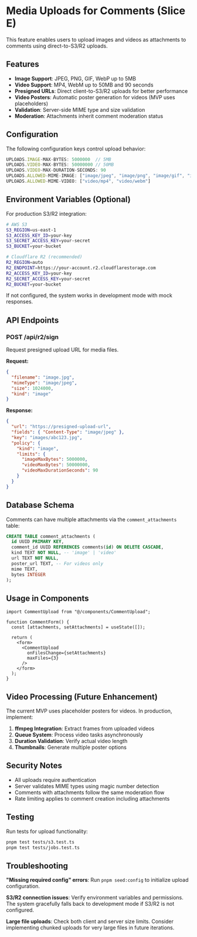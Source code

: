 # Media Uploads for Comments (Slice E)

This feature enables users to upload images and videos as attachments to comments using direct-to-S3/R2 uploads.

## Features

- **Image Support**: JPEG, PNG, GIF, WebP up to 5MB
- **Video Support**: MP4, WebM up to 50MB and 90 seconds
- **Presigned URLs**: Direct client-to-S3/R2 uploads for better performance
- **Video Posters**: Automatic poster generation for videos (MVP uses placeholders)
- **Validation**: Server-side MIME type and size validation
- **Moderation**: Attachments inherit comment moderation status

## Configuration

The following configuration keys control upload behavior:

```typescript
UPLOADS.IMAGE-MAX-BYTES: 5000000  // 5MB
UPLOADS.VIDEO-MAX-BYTES: 50000000 // 50MB  
UPLOADS.VIDEO-MAX-DURATION-SECONDS: 90
UPLOADS.ALLOWED-MIME-IMAGE: ["image/jpeg", "image/png", "image/gif", "image/webp"]
UPLOADS.ALLOWED-MIME-VIDEO: ["video/mp4", "video/webm"]
```

## Environment Variables (Optional)

For production S3/R2 integration:

```bash
# AWS S3
S3_REGION=us-east-1
S3_ACCESS_KEY_ID=your-key
S3_SECRET_ACCESS_KEY=your-secret
S3_BUCKET=your-bucket

# Cloudflare R2 (recommended)
R2_REGION=auto
R2_ENDPOINT=https://your-account.r2.cloudflarestorage.com
R2_ACCESS_KEY_ID=your-key
R2_SECRET_ACCESS_KEY=your-secret
R2_BUCKET=your-bucket
```

If not configured, the system works in development mode with mock responses.

## API Endpoints

### POST /api/r2/sign

Request presigned upload URL for media files.

**Request:**
```json
{
  "filename": "image.jpg",
  "mimeType": "image/jpeg", 
  "size": 1024000,
  "kind": "image"
}
```

**Response:**
```json
{
  "url": "https://presigned-upload-url",
  "fields": { "Content-Type": "image/jpeg" },
  "key": "images/abc123.jpg",
  "policy": {
    "kind": "image",
    "limits": {
      "imageMaxBytes": 5000000,
      "videoMaxBytes": 50000000, 
      "videoMaxDurationSeconds": 90
    }
  }
}
```

## Database Schema

Comments can have multiple attachments via the `comment_attachments` table:

```sql
CREATE TABLE comment_attachments (
  id UUID PRIMARY KEY,
  comment_id UUID REFERENCES comments(id) ON DELETE CASCADE,
  kind TEXT NOT NULL, -- 'image' | 'video'
  url TEXT NOT NULL,
  poster_url TEXT, -- For videos only
  mime TEXT,
  bytes INTEGER
);
```

## Usage in Components

```tsx
import CommentUpload from "@/components/CommentUpload";

function CommentForm() {
  const [attachments, setAttachments] = useState([]);
  
  return (
    <form>
      <CommentUpload 
        onFilesChange={setAttachments}
        maxFiles={3}
      />
    </form>
  );
}
```

## Video Processing (Future Enhancement)

The current MVP uses placeholder posters for videos. In production, implement:

1. **ffmpeg Integration**: Extract frames from uploaded videos
2. **Queue System**: Process video tasks asynchronously 
3. **Duration Validation**: Verify actual video length
4. **Thumbnails**: Generate multiple poster options

## Security Notes

- All uploads require authentication
- Server validates MIME types using magic number detection
- Comments with attachments follow the same moderation flow
- Rate limiting applies to comment creation including attachments

## Testing

Run tests for upload functionality:

```bash
pnpm test tests/s3.test.ts
pnpm test tests/jobs.test.ts
```

## Troubleshooting

**"Missing required config" errors**: Run `pnpm seed:config` to initialize upload configuration.

**S3/R2 connection issues**: Verify environment variables and permissions. The system gracefully falls back to development mode if S3/R2 is not configured.

**Large file uploads**: Check both client and server size limits. Consider implementing chunked uploads for very large files in future iterations.